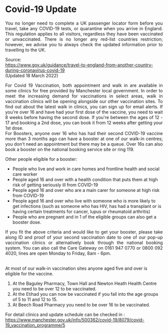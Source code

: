 # Covid-19 Update 

<div align="justify">You no longer need to complete a UK passenger locator form before you travel, take any COVID-19 tests, or quarantine when you arrive in England. 
 This regulation applies to all visitors, regardless they have been vaccinated or unvaccinated. There is no longer any red-list countries restriction; however, we advise you to always check the updated information prior to travelling to the UK.
</div>

Source:  
https://www.gov.uk/guidance/travel-to-england-from-another-country-during-coronavirus-covid-19   
(Updated 18 March 2022) 
<div align="justify">For Covid 19 Vaccination, both appointment and walk in are available in some clinics for free provided by Manchester local government. In order to meet the increasing demand for vaccinations in select areas, walk in vaccination clinics will be opening alongside our other vaccination sites. To find out about the latest walk in clinics, you can sign up for email alerts. If you're over 16 and have had your first dose of the vaccine, you need to wait 8 weeks before having the second dose. If you're between the ages of 12 - 17 and booking a 2nd dose, you can book it from 12 weeks after getting your 1st dose.
</div>
<div align="justify"> For Boosters, anyone over 16 who has had their second COVID-19 vaccine more than 3 months ago can have a booster at one of our walk-in centres; you don't need an appointment but there may be a queue. Over 16s can also book a booster on the national booking service site or ring 119. 
</div>

Other people eligible for a booster:  
* People who live and work in care homes and frontline health and social care worker
* People aged 16 and over with a health condition that puts them at high risk of getting seriously ill from COVID-19
* People aged 16 and over who are a main carer for someone at high risk from COVID-19
* People aged 16 and over who live with someone who is more likely to get infections (such as someone who has HIV, has had a transplant or is having certain treatments for cancer, lupus or rheumatoid arthritis)
* People who are pregnant and in 1 of the eligible groups can also get a booster dose.  

<div align="justify">If you fit the above criteria and would like to get your booster, please take along ID and proof of your second vaccination date to one of our pop-up vaccination clinics or alternatively book through the national booking system. You can also call the Care Gateway on 0161 947 0770 or 0800 092 4020, lines are open Monday to Friday, 8am - 6pm. </div>  
<br>

At most of our walk-in vaccination sites anyone aged five and over is eligible for the vaccine. 
1. At the Baguley Pharmacy, Town Hall and Newton Heath Health Centre you need to be over 12 to be vaccinated.
2. At the Etihad you can now be vaccinated if you fall into the age groups of 5 to 11 and 12 to 15.
3. At Beech Road Pharmacy you need to be over 16 to be vaccinated.   

For detail clinics and update schedule can be checked  in : <br>
https://www.manchester.gov.uk/info/500362/covid-19/8079/covid-19_vaccination_programme/5
